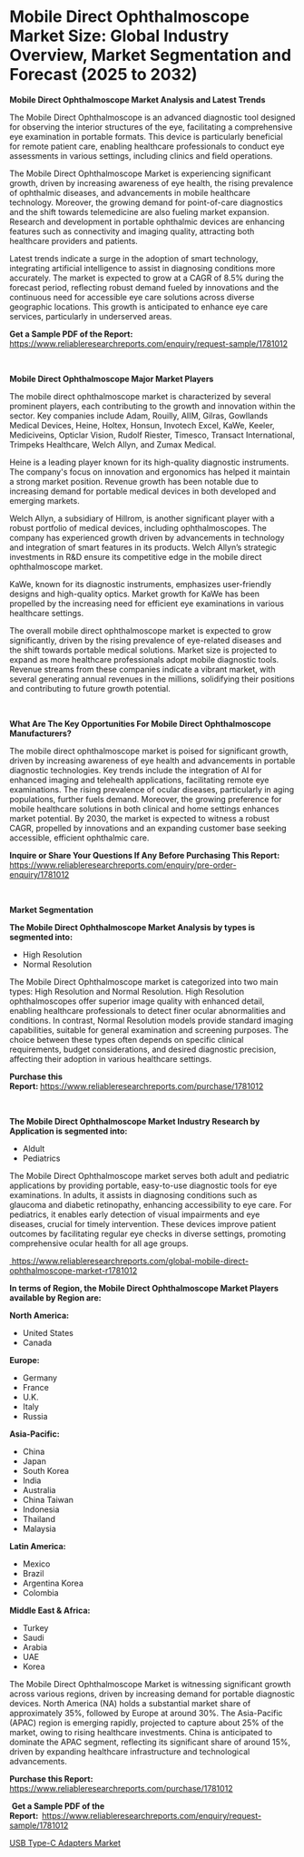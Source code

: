 <p><h1>Mobile Direct Ophthalmoscope Market Size: Global Industry Overview, Market Segmentation and Forecast (2025 to 2032)</h1></p><p><strong>Mobile Direct Ophthalmoscope Market Analysis and Latest Trends</strong></p>
<p><p>The Mobile Direct Ophthalmoscope is an advanced diagnostic tool designed for observing the interior structures of the eye, facilitating a comprehensive eye examination in portable formats. This device is particularly beneficial for remote patient care, enabling healthcare professionals to conduct eye assessments in various settings, including clinics and field operations.</p><p>The Mobile Direct Ophthalmoscope Market is experiencing significant growth, driven by increasing awareness of eye health, the rising prevalence of ophthalmic diseases, and advancements in mobile healthcare technology. Moreover, the growing demand for point-of-care diagnostics and the shift towards telemedicine are also fueling market expansion. Research and development in portable ophthalmic devices are enhancing features such as connectivity and imaging quality, attracting both healthcare providers and patients.</p><p>Latest trends indicate a surge in the adoption of smart technology, integrating artificial intelligence to assist in diagnosing conditions more accurately. The market is expected to grow at a CAGR of 8.5% during the forecast period, reflecting robust demand fueled by innovations and the continuous need for accessible eye care solutions across diverse geographic locations. This growth is anticipated to enhance eye care services, particularly in underserved areas.</p></p>
<p><strong>Get a Sample PDF of the Report:&nbsp;</strong> <a href="https://www.reliableresearchreports.com/enquiry/request-sample/1781012?utm_campaign=2743&utm_medium=2&utm_source=Github&utm_content=ia&utm_term=25032025&utm_id=mobile-direct-ophthalmoscope">https://www.reliableresearchreports.com/enquiry/request-sample/1781012</a></p>
<p>&nbsp;</p>
<p><strong>Mobile Direct Ophthalmoscope Major Market Players</strong></p>
<p><p>The mobile direct ophthalmoscope market is characterized by several prominent players, each contributing to the growth and innovation within the sector. Key companies include Adam, Rouilly, AIIM, Gilras, Gowllands Medical Devices, Heine, Holtex, Honsun, Invotech Excel, KaWe, Keeler, Mediciveins, Opticlar Vision, Rudolf Riester, Timesco, Transact International, Trimpeks Healthcare, Welch Allyn, and Zumax Medical.</p><p>Heine is a leading player known for its high-quality diagnostic instruments. The company's focus on innovation and ergonomics has helped it maintain a strong market position. Revenue growth has been notable due to increasing demand for portable medical devices in both developed and emerging markets. </p><p>Welch Allyn, a subsidiary of Hillrom, is another significant player with a robust portfolio of medical devices, including ophthalmoscopes. The company has experienced growth driven by advancements in technology and integration of smart features in its products. Welch Allyn’s strategic investments in R&D ensure its competitive edge in the mobile direct ophthalmoscope market.</p><p>KaWe, known for its diagnostic instruments, emphasizes user-friendly designs and high-quality optics. Market growth for KaWe has been propelled by the increasing need for efficient eye examinations in various healthcare settings. </p><p>The overall mobile direct ophthalmoscope market is expected to grow significantly, driven by the rising prevalence of eye-related diseases and the shift towards portable medical solutions. Market size is projected to expand as more healthcare professionals adopt mobile diagnostic tools. Revenue streams from these companies indicate a vibrant market, with several generating annual revenues in the millions, solidifying their positions and contributing to future growth potential.</p></p>
<p>&nbsp;</p>
<p><strong>What Are The Key Opportunities For Mobile Direct Ophthalmoscope Manufacturers?</strong></p>
<p><p>The mobile direct ophthalmoscope market is poised for significant growth, driven by increasing awareness of eye health and advancements in portable diagnostic technologies. Key trends include the integration of AI for enhanced imaging and telehealth applications, facilitating remote eye examinations. The rising prevalence of ocular diseases, particularly in aging populations, further fuels demand. Moreover, the growing preference for mobile healthcare solutions in both clinical and home settings enhances market potential. By 2030, the market is expected to witness a robust CAGR, propelled by innovations and an expanding customer base seeking accessible, efficient ophthalmic care.</p></p>
<p><strong>Inquire or Share Your Questions If Any Before Purchasing This Report:</strong> <a href="https://www.reliableresearchreports.com/enquiry/pre-order-enquiry/1781012?utm_campaign=2743&utm_medium=2&utm_source=Github&utm_content=ia&utm_term=25032025&utm_id=mobile-direct-ophthalmoscope">https://www.reliableresearchreports.com/enquiry/pre-order-enquiry/1781012</a></p>
<p>&nbsp;</p>
<p><strong>Market Segmentation</strong></p>
<p><strong>The Mobile Direct Ophthalmoscope Market Analysis by types is segmented into:</strong></p>
<p><ul><li>High Resolution</li><li>Normal Resolution</li></ul></p>
<p><p>The Mobile Direct Ophthalmoscope market is categorized into two main types: High Resolution and Normal Resolution. High Resolution ophthalmoscopes offer superior image quality with enhanced detail, enabling healthcare professionals to detect finer ocular abnormalities and conditions. In contrast, Normal Resolution models provide standard imaging capabilities, suitable for general examination and screening purposes. The choice between these types often depends on specific clinical requirements, budget considerations, and desired diagnostic precision, affecting their adoption in various healthcare settings.</p></p>
<p><strong>Purchase this Report:&nbsp;</strong><a href="https://www.reliableresearchreports.com/purchase/1781012?utm_campaign=2743&utm_medium=2&utm_source=Github&utm_content=ia&utm_term=25032025&utm_id=mobile-direct-ophthalmoscope">https://www.reliableresearchreports.com/purchase/1781012</a></p>
<p>&nbsp;</p>
<p><strong>The Mobile Direct Ophthalmoscope Market Industry Research by Application is segmented into:</strong></p>
<p><ul><li>Aldult</li><li>Pediatrics</li></ul></p>
<p><p>The Mobile Direct Ophthalmoscope market serves both adult and pediatric applications by providing portable, easy-to-use diagnostic tools for eye examinations. In adults, it assists in diagnosing conditions such as glaucoma and diabetic retinopathy, enhancing accessibility to eye care. For pediatrics, it enables early detection of visual impairments and eye diseases, crucial for timely intervention. These devices improve patient outcomes by facilitating regular eye checks in diverse settings, promoting comprehensive ocular health for all age groups.</p></p>
<p><a href="https://www.reliableresearchreports.com/global-mobile-direct-ophthalmoscope-market-r1781012?utm_campaign=2743&utm_medium=2&utm_source=Github&utm_content=ia&utm_term=25032025&utm_id=mobile-direct-ophthalmoscope">&nbsp;https://www.reliableresearchreports.com/global-mobile-direct-ophthalmoscope-market-r1781012</a></p>
<p><strong>In terms of Region, the Mobile Direct Ophthalmoscope Market Players available by Region are:</strong></p>
<p>
    <p> <strong> North America: </strong>
        <ul>
            <li>United States</li>
            <li>Canada</li>
        </ul>
        </p> 
    <p> <strong> Europe: </strong>
        <ul>
            <li>Germany</li>
            <li>France</li>
            <li>U.K.</li>
            <li>Italy</li>
            <li>Russia</li>
        </ul>
        </p> 
    <p> <strong> Asia-Pacific: </strong>
        <ul>
            <li>China</li>
            <li>Japan</li>
            <li>South Korea</li>
            <li>India</li>
            <li>Australia</li>
            <li>China Taiwan</li>
            <li>Indonesia</li>
            <li>Thailand</li>
            <li>Malaysia</li>
        </ul>
        </p> 
    <p> <strong> Latin America: </strong>
        <ul>
            <li>Mexico</li>
            <li>Brazil</li>
            <li>Argentina Korea</li>
            <li>Colombia</li>
        </ul>
        </p> 
    <p> <strong> Middle East & Africa: </strong>
        <ul>
            <li>Turkey</li>
            <li>Saudi</li>
            <li>Arabia</li>
            <li>UAE</li>
            <li>Korea</li>
        </ul>
    </p>
    </p>
<p><p>The Mobile Direct Ophthalmoscope Market is witnessing significant growth across various regions, driven by increasing demand for portable diagnostic devices. North America (NA) holds a substantial market share of approximately 35%, followed by Europe at around 30%. The Asia-Pacific (APAC) region is emerging rapidly, projected to capture about 25% of the market, owing to rising healthcare investments. China is anticipated to dominate the APAC segment, reflecting its significant share of around 15%, driven by expanding healthcare infrastructure and technological advancements.</p></p>
<p><strong>Purchase this Report: </strong><a href="https://www.reliableresearchreports.com/purchase/1781012?utm_campaign=2743&utm_medium=2&utm_source=Github&utm_content=ia&utm_term=25032025&utm_id=mobile-direct-ophthalmoscope">https://www.reliableresearchreports.com/purchase/1781012</a></p>
<p>&nbsp;<strong>Get a Sample PDF of the Report:&nbsp;&nbsp;</strong><a href="https://www.reliableresearchreports.com/enquiry/request-sample/1781012?utm_campaign=2743&utm_medium=2&utm_source=Github&utm_content=ia&utm_term=25032025&utm_id=mobile-direct-ophthalmoscope">https://www.reliableresearchreports.com/enquiry/request-sample/1781012</a></p>
<p><strong></strong></p>
<p><p><a href="https://github.com/vilehoaguy/Market-Research-Report-List-1/blob/main/usb-type-c-adapters-market.md?utm_campaign=2743&utm_medium=2&utm_source=Github&utm_content=ia&utm_term=25032025&utm_id=mobile-direct-ophthalmoscope">USB Type-C Adapters Market</a></p></p>